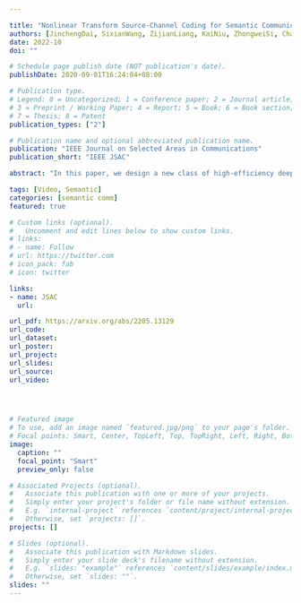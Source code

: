 ```yaml
---

title: "Nonlinear Transform Source-Channel Coding for Semantic Communications"
authors: [JinchengDai, SixianWang, ZijianLiang, KaiNiu, ZhongweiSi, ChaoDong, XiaoqiQin, PingZhang]
date: 2022-10
doi: ""

# Schedule page publish date (NOT publication's date).
publishDate: 2020-09-01T16:24:04+08:00

# Publication type.
# Legend: 0 = Uncategorized; 1 = Conference paper; 2 = Journal article;
# 3 = Preprint / Working Paper; 4 = Report; 5 = Book; 6 = Book section;
# 7 = Thesis; 8 = Patent
publication_types: ["2"]

# Publication name and optional abbreviated publication name.
publication: "IEEE Journal on Selected Areas in Communications"
publication_short: "IEEE JSAC"

abstract: "In this paper, we design a new class of high-efficiency deep joint source-channel coding methods to achieve end-to-end video transmission over wireless channels. The proposed methods exploit nonlinear transform and conditional coding architecture to adaptively extract semantic features across video frames, and transmit semantic feature domain representations over wireless channels via deep joint source-channel coding. Our framework is collected under the name deep video semantic transmission (DVST). In particular, benefiting from the strong temporal prior provided by the feature domain context, the learned nonlinear transform function becomes temporally adaptive, resulting in a richer and more accurate entropy model guiding the transmission of current frame. Accordingly, a novel rate adaptive transmission mechanism is developed to customize deep joint source-channel coding for video sources. It learns to allocate the limited channel bandwidth within and among video frames to maximize the overall transmission performance. The whole DVST design is formulated as an optimization problem whose goal is to minimize the end-to-end transmission rate-distortion performance under perceptual quality metrics or machine vision task performance metrics. Across standard video source test sequences and various communication scenarios, experiments show that our DVST can generally surpass traditional wireless video coded transmission schemes. The proposed DVST framework can well support future semantic communications due to its video content-aware and machine vision task integration abilities. "

tags: [Video, Semantic]
categories: [semantic comm]
featured: true

# Custom links (optional).
#   Uncomment and edit lines below to show custom links.
# links:
# - name: Follow
# url: https://twitter.com
# icon_pack: fab
# icon: twitter

links:
- name: JSAC
  url: 

url_pdf: https://arxiv.org/abs/2205.13129
url_code: 
url_dataset:
url_poster:
url_project: 
url_slides:
url_source: 
url_video:




# Featured image
# To use, add an image named `featured.jpg/png` to your page's folder. 
# Focal points: Smart, Center, TopLeft, Top, TopRight, Left, Right, BottomLeft, Bottom, BottomRight.
image:
  caption: ""
  focal_point: "Smart"
  preview_only: false

# Associated Projects (optional).
#   Associate this publication with one or more of your projects.
#   Simply enter your project's folder or file name without extension.
#   E.g. `internal-project` references `content/project/internal-project/index.md`.
#   Otherwise, set `projects: []`.
projects: []

# Slides (optional).
#   Associate this publication with Markdown slides.
#   Simply enter your slide deck's filename without extension.
#   E.g. `slides: "example"` references `content/slides/example/index.md`.
#   Otherwise, set `slides: ""`.
slides: ""
---
```

